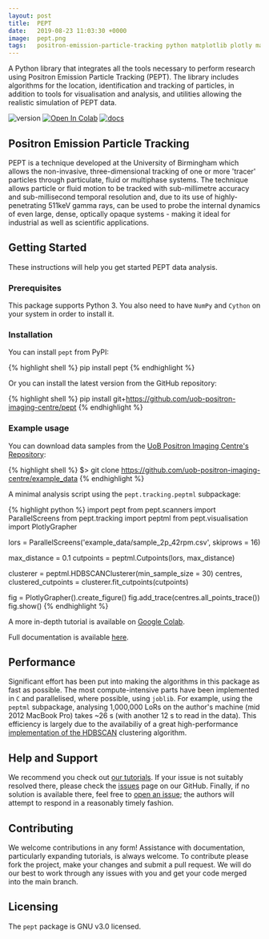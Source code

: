 ```yaml
---
layout: post
title:  PEPT
date:   2019-08-23 11:03:30 +0000
image:  pept.png
tags:   positron-emission-particle-tracking python matplotlib plotly machine-learning
---
```


A Python library that integrates all the tools necessary to
perform research using Positron Emission Particle Tracking (PEPT). The library
includes algorithms for the location, identification and tracking of particles,
in addition to tools for visualisation and analysis, and utilities allowing the
realistic simulation of PEPT data.

![version](https://img.shields.io/badge/version-0.1.2-blue)
[![Open In Colab](https://colab.research.google.com/assets/colab-badge.svg)](https://colab.research.google.com/drive/1G8XHP9zWMMDVu23PXzANLCOKNP_RjBEO)
[![docs](https://img.shields.io/badge/docs-docs-success)](https://uob-positron-imaging-centre.github.io)


## Positron Emission Particle Tracking
PEPT is a technique developed at the University of Birmingham which allows the
non-invasive, three-dimensional tracking of one or more 'tracer' particles through
particulate, fluid or multiphase systems. The technique allows particle or fluid
motion to be tracked with sub-millimetre accuracy and sub-millisecond temporal
resolution and, due to its use of highly-penetrating 511keV gamma rays, can be
used to probe the internal dynamics of even large, dense, optically opaque
systems - making it ideal for industrial as well as scientific applications.


## Getting Started

These instructions will help you get started PEPT data analysis.

### Prerequisites

This package supports Python 3. You also need to have `NumPy` and `Cython`
on your system in order to install it.

### Installation

You can install `pept` from PyPI:

{% highlight shell %}
pip install pept
{% endhighlight %}

Or you can install the latest version from the GitHub repository:

{% highlight shell %}
pip install git+https://github.com/uob-positron-imaging-centre/pept
{% endhighlight %}


### Example usage

You can download data samples from the [UoB Positron Imaging Centre's
Repository](https://github.com/uob-positron-imaging-centre/example_data):

{% highlight shell %}
$> git clone https://github.com/uob-positron-imaging-centre/example_data
{% endhighlight %}

A minimal analysis script using the `pept.tracking.peptml` subpackage:

{% highlight python %}
import pept
from pept.scanners import ParallelScreens
from pept.tracking import peptml
from pept.visualisation import PlotlyGrapher

lors = ParallelScreens('example_data/sample_2p_42rpm.csv', skiprows = 16)

max_distance = 0.1
cutpoints = peptml.Cutpoints(lors, max_distance)

clusterer = peptml.HDBSCANClusterer(min_sample_size = 30)
centres, clustered_cutpoints = clusterer.fit_cutpoints(cutpoints)

fig = PlotlyGrapher().create_figure()
fig.add_trace(centres.all_points_trace())
fig.show()
{% endhighlight %}

A more in-depth tutorial is available on [Google
Colab](https://colab.research.google.com/drive/1G8XHP9zWMMDVu23PXzANLCOKNP_RjBEO).

Full documentation is available [here](https://uob-positron-imaging-centre.github.io).


## Performance

Significant effort has been put into making the algorithms in this package as
fast as possible. The most compute-intensive parts have been implemented in
`C` and parallelised, where possible, using `joblib`. For example, using the `peptml`
subpackage, analysing 1,000,000 LoRs on the author's machine (mid 2012 MacBook Pro)
takes ~26 s (with another 12 s to read in the data). This efficiency is largely
due to the availabiliy of a great high-performance [implementation of the
HDBSCAN](https://github.com/scikit-learn-contrib/hdbscan) clustering algorithm.


## Help and Support

We recommend you check out [our tutorials](https://colab.research.google.com/drive/1G8XHP9zWMMDVu23PXzANLCOKNP_RjBEO). If your issue is not suitably resolved there, please
check the [issues](https://github.com/uob-positron-imaging-centre/pept/issues)
page on our GitHub. Finally, if no solution is available there, feel free to
[open an
issue](https://github.com/uob-positron-imaging-centre/pept/issues/new); the
authors will attempt to respond in a reasonably timely fashion.

## Contributing

We welcome contributions in any form! Assistance with documentation, particularly
expanding tutorials, is always welcome. To contribute please fork the project, make
your changes and submit a pull request. We will do our best to work through any
issues with you and get your code merged into the main branch.

## Licensing

The `pept` package is GNU v3.0 licensed.






